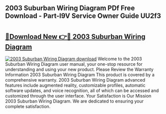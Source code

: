 ## 2003 Suburban Wiring Diagram PDf Free Download - Part-l9V Service Owner Guide UU2f3

# <h2><a href="http://dfqya2v.blite.top/?on=2003+Suburban+Wiring+Diagram">🔗Download New 👉🔴 2003 Suburban Wiring Diagram</a></h2>

[![2003 Suburban Wiring Diagram download](https://i.imgur.com/lujVjoI.png)](http://dfqya2v.blite.top/?on=2003+Suburban+Wiring+Diagram)
Welcome to the 2003 Suburban Wiring Diagram user manual, your one-stop resource for understanding and using your new product. Please Review the Warranty Information 2003 Suburban Wiring Diagram This product is covered by a comprehensive warranty. 2003 Suburban Wiring Diagram advanced features include augmented reality, customizable profiles, automatic software updates, and voice recognition, all of which can be accessed and customized through the user interface. Your Satisfaction is Our Mission 2003 Suburban Wiring Diagram. We are dedicated to ensuring your complete satisfaction.
